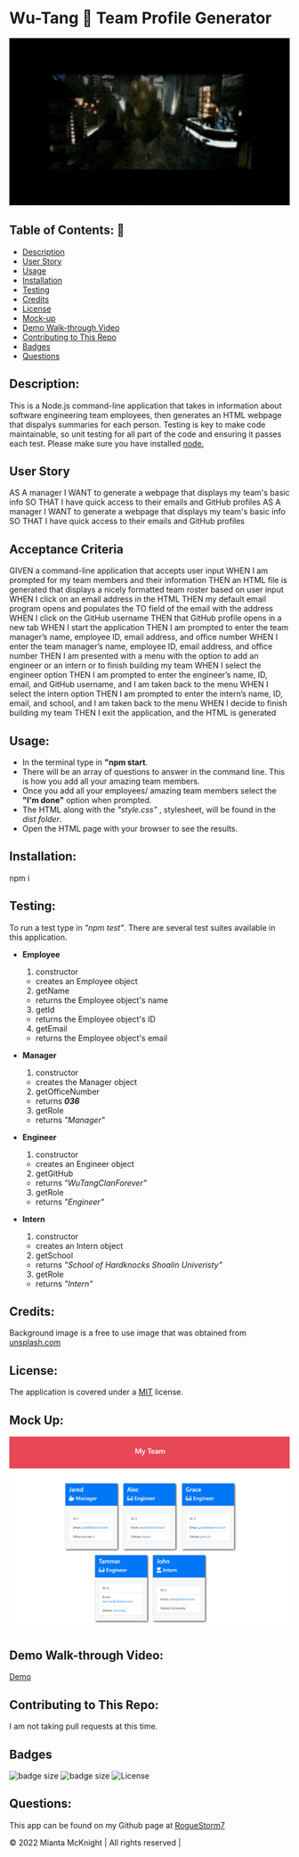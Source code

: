 # Wu-Tang 👐 Team Profile Generator
<p align="center">
  <img src="./assets/images/wu-tang-triumph.gif" style="width: 900px; height:300px;"</p>


## Table of Contents: 📖
  * [Description](#description)
  * [User Story](#user-story)
  * [Usage](#usage)
  * [Installation](#installation)
  * [Testing](#testing)
  * [Credits](#credits)
  * [License](#license)
  * [Mock-up](#mock-up)
  * [Demo Walk-through  Video](#demo-walk-through-video)
  * [Contributing to This Repo](#contributing-to-this-repo)
  * [Badges](#badges)
  * [Questions](#questions)
  
## Description:
  This is a Node.js command-line application that takes in information about software engineering team employees, then generates an HTML webpage that dispalys summaries for each person. Testing is key to make code maintainable, so unit testing for all part of the code and ensuring it passes each test. Please make sure you have installed [node.](https://nodejs.org/en/)

## User Story
AS A manager
I WANT to generate a webpage that displays my team's basic info
SO THAT I have quick access to their emails and GitHub profiles
AS A manager
I WANT to generate a webpage that displays my team's basic info
SO THAT I have quick access to their emails and GitHub profiles

## Acceptance Criteria
GIVEN a command-line application that accepts user input
WHEN I am prompted for my team members and their information
THEN an HTML file is generated that displays a nicely formatted team roster based on user input
WHEN I click on an email address in the HTML
THEN my default email program opens and populates the TO field of the email with the address
WHEN I click on the GitHub username
THEN that GitHub profile opens in a new tab
WHEN I start the application
THEN I am prompted to enter the team manager’s name, employee ID, email address, and office number
WHEN I enter the team manager’s name, employee ID, email address, and office number
THEN I am presented with a menu with the option to add an engineer or an intern or to finish building my team
WHEN I select the engineer option
THEN I am prompted to enter the engineer’s name, ID, email, and GitHub username, and I am taken back to the menu
WHEN I select the intern option
THEN I am prompted to enter the intern’s name, ID, email, and school, and I am taken back to the menu
WHEN I decide to finish building my team
THEN I exit the application, and the HTML is generated

## Usage: 
- In the terminal type in **"npm start**.
- There will be an array of questions to answer in the command line. This is how you add all your amazing team members.
- Once you add all your employees/ amazing team members select the **"I'm done"** option when prompted. 
- The HTML along with the  _"style.css"_ , stylesheet, will  be found in the _dist folder_. 
- Open the HTML page with your browser to see the results.

## Installation: 
npm i

## Testing: 
To run a test type in _"npm test"_. There are several test suites available in this application.

- __Employee__
   1. constructor
    - creates an Employee object
   2. getName
    - returns the Employee object's name
   3. getId
    - returns the Employee object's ID
   4. getEmail
    - returns the Employee object's email

- __Manager__
    1. constructor
    - creates the Manager object
    2. getOfficeNumber
    -  returns ***036***
    3. getRole
    -  returns *"Manager"*

- __Engineer__
    1. constructor
    - creates an Engineer object
    2. getGitHub
    - returns *"WuTangClanForever"*
    3. getRole
    - returns *"Engineer"*

- __Intern__
    1. constructor
    - creates an Intern object
    2. getSchool
    - returns *"School of Hardknocks Shoalin Univeristy"*
    3. getRole
    - returns *"Intern"*

## Credits:
Background image is a free to use image that was obtained from [unsplash.com](https://unsplash.com/photos/AMssSjUaTY4)

## License:
The application is covered under a [MIT](https://opensource.org/licenses/MIT) license.

## Mock Up: 
![Mock Up](./assets/images/mockup.png)

## Demo Walk-through Video:   
[Demo](https://github.com/RogueStorm7/Wu-Tang-Team-Profile-Generator/blob/main/assets/walkthrough/walk-through-demo.webm)

## Contributing to This Repo: 
I am not taking pull requests at this time.

## Badges
![badge size](https://img.shields.io/badge/GitHub-100000?style=for-the-badge&logo=github&logoColor=white)
![badge size](https://img.shields.io/badge/Made%20for-VSCode-1f425f.svg)
![License](https://img.shields.io/badge/License-MIT-blue)

## Questions: 
This app can be found on my Github page at [RogueStorm7](https://github.com/RogueStorm7/Wu-Tang-Team-Profile-Generator.git)

&copy; 2022 Mianta McKnight  | All rights reserved | 

